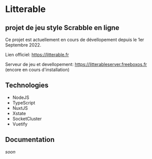 # Litterable


## projet de jeu style Scrabble en ligne

Ce projet est actuellement en cours de dévellopement depuis le 1er Septembre 2022.

Lien officiel: https://litterable.fr

Serveur de jeu et devellopement: https://litterableserver.freeboxos.fr (encore en cours d'installation)


## Technologies

- NodeJS
- TypeScript
- NuxtJS
- Xstate
- SocketCluster
- Vuetify


## Documentation
*soon*